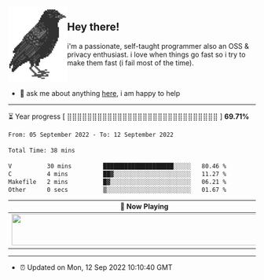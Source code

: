 <img align="left" src="assets/birb.png">

## Hey there!

i'm a passionate, self-taught programmer also an OSS & privacy enthusiast. i love when things go fast so i try to make them fast (i fail most of the time). 

</br>

- 💬 ask me about anything [here](https://github.com/aunsigned/aunsigned/issues), i am happy to help

---

⏳ Year progress [ ⣿⣿⣿⣿⣿⣿⣿⣿⣿⣿⣿⣿⣿⣿⣿⣿⣿⣿⣿⣿⣿⣿⣿⣿⣿⣿⣿⣿⣿⣿ ] **69.71%**

<!--START_SECTION:waka-->

```text
From: 05 September 2022 - To: 12 September 2022

Total Time: 38 mins

V          30 mins         ████████████████████░░░░░   80.46 %
C          4 mins          ██▓░░░░░░░░░░░░░░░░░░░░░░   11.27 %
Makefile   2 mins          █▓░░░░░░░░░░░░░░░░░░░░░░░   06.21 %
Other      0 secs          ▒░░░░░░░░░░░░░░░░░░░░░░░░   01.67 %
```

<!--END_SECTION:waka-->

| 🎵 Now Playing                                                                                                                 |
| ------------------------------------------------------------------------------------------------------------------------------ |
| <a href="https://status.nmoo.dev/now-playing?open"><img src="https://status.nmoo.dev/now-playing" width="540" height="64"></a> |

---

- ⏰ Updated on Mon, 12 Sep 2022 10:10:40 GMT